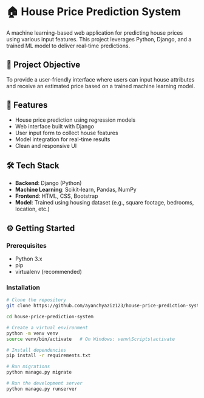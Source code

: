 # 🏠 House Price Prediction System

A machine learning-based web application for predicting house prices using various input features. This project leverages Python, Django, and a trained ML model to deliver real-time predictions.

## 🎯 Project Objective

To provide a user-friendly interface where users can input house attributes and receive an estimated price based on a trained machine learning model.

## 🚀 Features

- House price prediction using regression models
- Web interface built with Django
- User input form to collect house features
- Model integration for real-time results
- Clean and responsive UI

## 🛠️ Tech Stack

- **Backend**: Django (Python)
- **Machine Learning**: Scikit-learn, Pandas, NumPy
- **Frontend**: HTML, CSS, Bootstrap
- **Model**: Trained using housing dataset (e.g., square footage, bedrooms, location, etc.)


## ⚙️ Getting Started

### Prerequisites

- Python 3.x
- pip
- virtualenv (recommended)

### Installation

```bash
# Clone the repository
git clone https://github.com/ayanchyaziz123/house-price-prediction-system.git

cd house-price-prediction-system

# Create a virtual environment
python -m venv venv
source venv/bin/activate   # On Windows: venv\Scripts\activate

# Install dependencies
pip install -r requirements.txt

# Run migrations
python manage.py migrate

# Run the development server
python manage.py runserver



